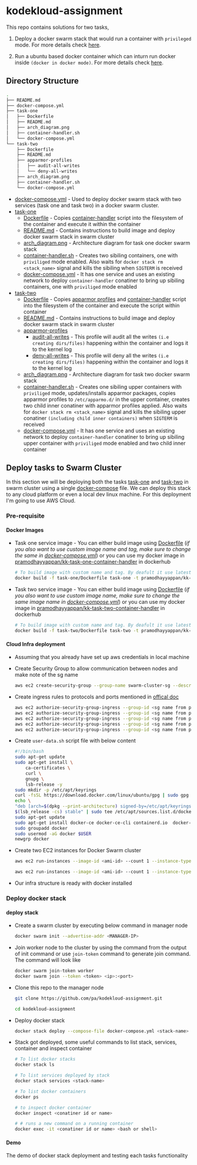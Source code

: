 # kodekloud-assignment

This repo contains solutions for two tasks,

1. Deploy a docker swarm stack that would run a container with `privileged` mode. For more details check [here](task-one/README.md).

2. Run a ubuntu based docker container which can inturn run docker inside `(docker in docker mode)`. For more details check [here](task-two/README.md).

## Directory Structure

```bash
.
├── README.md
├── docker-compose.yml
├── task-one
│   ├── Dockerfile
│   ├── README.md
│   ├── arch_diagram.png
│   ├── container-handler.sh
│   └── docker-compose.yml
└── task-two
    ├── Dockerfile
    ├── README.md
    ├── apparmor-profiles
    │   ├── audit-all-writes
    │   └── deny-all-writes
    ├── arch_diagram.png
    ├── container-handler.sh
    └── docker-compose.yml
```

- [docker-compose.yml](docker-compose.yml) - Used to deploy docker swarm stack with two services (task one and task two) in a docker swarm cluster.
- [task-one](task-one)
  - [Dockerfile](task-one/Dockerfile) - Copies [container-handler](task-one/container-handler.sh) script into the filesystem of the container and execute it within the container
  - [README.md](task-one/README.md) - Contains instructions to build image and deploy docker swarm stack in swarm cluster
  - [arch_diagram.png](task-one/arch_diagram.png) - Architecture diagram for task one docker swarm stack
  - [container-handler.sh](task-one/container-handler.sh) - Creates two sibiling containers, one with  `priviliged` mode enabled. Also waits for `docker stack rm <stack_name>` signal and kills the sibiling when `SIGTERM` is received
  - [docker-compose.yml](task-one/docker-compose.yml) - It has one service and uses an existing network to deploy `container-handler` conatiner to bring up sibiling containers, one with  `priviliged` mode enabled
- [task-two](task-two)
  - [Dockerfile](task-two/Dockerfile) - Copies [apparmor profiles](task-two/apparmor-profiles/) and [container-handler](task-two/container-handler.sh) script into the filesystem of the container and execute the script within container
  - [README.md](task-two/README.md) - Contains instructions to build image and deploy docker swarm stack in swarm cluster
  - [apparmor-profiles](task-two/apparmor-profiles/)
    - [audit-all-writes](task-two/apparmor-profiles/audit-all-writes) - This profile will audit all the writes `(i.e creating dirs/files)` happening within the container and logs it to the kernel log
    - [deny-all-writes](task-two/apparmor-profiles/deny-all-writes) - This profile will deny all the writes `(i.e creating dirs/files)` happening within the container and logs it to the kernel log
  - [arch_diagram.png](task-two/arch_diagram.png) - Architecture diagram for task two docker swarm stack
  - [container-handler.sh](task-two/container-handler.sh) - Creates one sibiling upper containers with  `priviliged` mode, updates/installs apparmor packages, copies apparmor profiles to `/etc/apparmo.d/` in the upper container, creates two child inner conatiner with apparmor profiles applied. Also waits for `docker stack rm <stack_name>` signal and kills the sibiling upper conatiner `(including child inner containers)` when `SIGTERM` is received
  - [docker-compose.yml](task-two/docker-compose.yml) - It has one service and uses an existing network to deploy `container-handler` conatiner to bring up sibiling upper container with  `priviliged` mode enabled and two child inner container

## Deploy tasks to Swarm Cluster

In this section we will be deploying both the tasks [task-one](task-one) and [task-two](task-two) in swarm cluster using a single [docker-compose](docker-compose.yml) file. We can deploy this stack to any cloud platform or even a local dev linux machine. For this deployment I'm going to use AWS Cloud.

### Pre-requisite

#### Docker Images

- Task one service image - You can either build image using [Dockerfile](task-one/Dockerfile) (_if you also want to use custom image name and tag, make sure to change the same in [docker-compose.yml](docker-compose.yml#L12)_) or you can use my docker image in [pramodhayyappan/kk-task-one-container-handler](https://hub.docker.com/repository/docker/pramodhayyappan/kk-task-one-container-handler) in dockerhub

    ```bash
    # To build image with custom name and tag. By deafult it use latest tag
    docker build -f task-one/Dockerfile task-one -t pramodhayyappan/kk-task-one-container-handler:<tag name>
    ```

- Task two service image - You can either build image using [Dockerfile](task-one/Dockerfile) (_if you also want to use custom image name, make sure to change the same image name in [docker-compose.yml](docker-compose.yml#L23)_) or you can use my docker image in [pramodhayyappan/kk-task-two-container-handler](https://hub.docker.com/repository/docker/pramodhayyappan/kk-task-two-container-handler) in dockerhub

    ```bash
    # To build image with custom name and tag. By deafult it use latest tag
    docker build -f task-two/Dockerfile task-two -t pramodhayyappan/kk-task-two-container-handler:<tag name>
    ```

#### Cloud Infra deployment

- Assuming that you already have set up aws credentials in local machine
- Create Security Group to allow communication between nodes and make note of the sg name

    ```bash
    aws ec2 create-security-group --group-name swarm-cluster-sg --description "swarm cluster security group" --vpc-id <vpc-id>
    ```

- Create ingress rules to protocols and ports mentioned in [offical doc](https://docs.docker.com/engine/swarm/swarm-tutorial/#open-protocols-and-ports-between-the-hosts)

    ```bash
    aws ec2 authorize-security-group-ingress --group-id <sg name from previous step> --protocol tcp --port 22 --cidr <cidr ip>
    aws ec2 authorize-security-group-ingress --group-id <sg name from previous step> --protocol tcp --port 2377 --cidr <cidr ip>
    aws ec2 authorize-security-group-ingress --group-id <sg name from previous step> --protocol tcp --port 7946 --cidr <cidr ip>
    aws ec2 authorize-security-group-ingress --group-id <sg name from previous step> --protocol udp --port 7946 --cidr <cidr ip>
    aws ec2 authorize-security-group-ingress --group-id <sg name from previous step> --protocol udp --port 4789 --cidr <cidr ip>
    ```

- Create `user-data.sh` script file with below content

    ```bash
    #!/bin/bash
    sudo apt-get update
    sudo apt-get install \
        ca-certificates \
        curl \
        gnupg \
        lsb-release -y
    sudo mkdir -p /etc/apt/keyrings
    curl -fsSL https://download.docker.com/linux/ubuntu/gpg | sudo gpg --dearmor -o /etc/apt/keyrings/docker.gpg
    echo \
    "deb [arch=$(dpkg --print-architecture) signed-by=/etc/apt/keyrings/docker.gpg] https://download.docker.com/linux/ubuntu \
    $(lsb_release -cs) stable" | sudo tee /etc/apt/sources.list.d/docker.list > /dev/null
    sudo apt-get update
    sudo apt-get install docker-ce docker-ce-cli containerd.io  docker-compose-plugin git -y
    sudo groupadd docker
    sudo usermod -aG docker $USER
    newgrp docker
    ```

- Create two EC2 instances for Docker Swarm cluster

    ```bash
    aws ec2 run-instances --image-id <ami-id> --count 1 --instance-type t2.xlarge --key-name <key-pair-name> --security-group-ids <sg name from first step> --subnet-id <subnet-id> --tag-specifications 'ResourceType=instance,Tags=[{Key=Name,Value=ManagerNode}]' --user-data file://user-data.sh

    aws ec2 run-instances --image-id <ami-id> --count 1 --instance-type t2.xlarge --key-name <key-pair-name> --security-group-ids <sg name from first step> --subnet-id <subnet-id> --tag-specifications 'ResourceType=instance,Tags=[{Key=Name,Value=WorkerNode1}]' --user-data file://user-data.sh
    ```

- Our infra structure is ready with docker installed

### Deploy docker stack

#### deploy stack

- Create a swarm cluster by executing below command in manager node

    ```bash
    docker swarm init --advertise-addr <MANAGER-IP>
    ```

- Join worker node to the cluster by using the command from the output of init command or use `join-token` command to generate join command. The command will look like

    ```bash
    docker swarm join-token worker
    docker swarm join --token <token> <ip>:<port>
    ```

- Clone this repo to the manager node

    ```bash
    git clone https://github.com/pa/kodekloud-assignment.git

    cd kodekloud-assignment
    ```

- Deploy docker stack

    ```bash
    docker stack deploy --compose-file docker-compose.yml <stack-name>
    ```

- Stack got deployed, some useful commands to list stack, services, container and inspect container

    ```bash
    # To list docker stacks
    docker stack ls

    # To list services deployed by stack
    docker stack services <stack-name>

    # To list docker containers
    docker ps

    # to inspect docker container
    docker inspect <conatiner id or name>

    # # runs a new command on a running container
    docker exec -it <conatiner id or name> <bash or shell>
    ```

#### Demo

The demo of docker stack deployment and testing each tasks functionality
